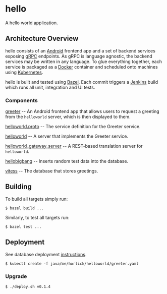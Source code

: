 # hello

A hello world application.

## Architecture Overview

hello consists of an [Android](/java/me/horlick/apps/greeter) frontend app and a set of backend services exposing [gRPC](http://www.grpc.io) endpoints.
As gRPC is language agnostic, the backend services may be written in any language.
To glue everything together, each service is packaged as a [Docker](https://www.docker.com) container and scheduled onto machines using [Kubernetes](http://kubernetes.io).

hello is built and tested using [Bazel](https://bazel.io).
Each commit triggers a [Jenkins](https://ci.horlick.me/job/hello/) build which runs all unit, integration and UI tests.

### Components

[greeter](/java/me/horlick/apps/greeter) -- An Android frontend app that allows users to request a greeting from the `helloworld` server, which is then displayed to them.

[helloworld.proto](/protos/helloworld.proto) -- The service definition for the Greeter service.

[helloworld](/java/me/horlick/helloworld) -- A server that implements the Greeter service.

[helloworld_gateway_server](/go) -- A REST-based translation server for `helloworld`.

[hellobigbang](/java/me/horlick/hellobigbang) -- Inserts random test data into the database.

[vitess](/infra/db) -- The database that stores greetings.

## Building

To build all targets simply run:
```shell
$ bazel build ...
```

Similarly, to test all targets run:
```shell
$ bazel test ...
```

## Deployment

See database deployment [instructions](/infra/db).

```shell
$ kubectl create -f java/me/horlick/helloworld/greeter.yaml
```

### Upgrade

```shell
$ ./deploy.sh v0.1.4
```
